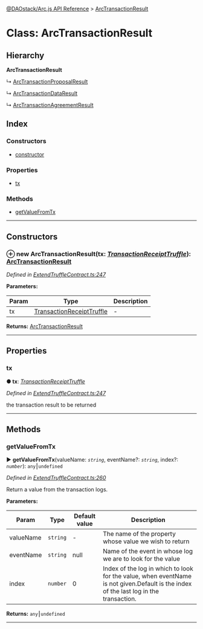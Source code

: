 [@DAOstack/Arc.js API Reference](../README.md) > [ArcTransactionResult](../classes/arctransactionresult.md)



# Class: ArcTransactionResult

## Hierarchy

**ArcTransactionResult**

↳  [ArcTransactionProposalResult](arctransactionproposalresult.md)




↳  [ArcTransactionDataResult](arctransactiondataresult.md)




↳  [ArcTransactionAgreementResult](arctransactionagreementresult.md)








## Index

### Constructors

* [constructor](arctransactionresult.md#constructor)


### Properties

* [tx](arctransactionresult.md#tx)


### Methods

* [getValueFromTx](arctransactionresult.md#getvaluefromtx)



---
## Constructors
<a id="constructor"></a>


### ⊕ **new ArcTransactionResult**(tx: *[TransactionReceiptTruffle](../interfaces/transactionreceipttruffle.md)*): [ArcTransactionResult](arctransactionresult.md)


*Defined in [ExtendTruffleContract.ts:247](https://github.com/daostack/arc.js/blob/0fff6d4/lib/ExtendTruffleContract.ts#L247)*



**Parameters:**

| Param | Type | Description |
| ------ | ------ | ------ |
| tx | [TransactionReceiptTruffle](../interfaces/transactionreceipttruffle.md)   |  - |





**Returns:** [ArcTransactionResult](arctransactionresult.md)

---


## Properties
<a id="tx"></a>

###  tx

**●  tx**:  *[TransactionReceiptTruffle](../interfaces/transactionreceipttruffle.md)* 

*Defined in [ExtendTruffleContract.ts:247](https://github.com/daostack/arc.js/blob/0fff6d4/lib/ExtendTruffleContract.ts#L247)*



the transaction result to be returned




___


## Methods
<a id="getvaluefromtx"></a>

###  getValueFromTx

► **getValueFromTx**(valueName: *`string`*, eventName?: *`string`*, index?: *`number`*): `any`⎮`undefined`



*Defined in [ExtendTruffleContract.ts:260](https://github.com/daostack/arc.js/blob/0fff6d4/lib/ExtendTruffleContract.ts#L260)*



Return a value from the transaction logs.


**Parameters:**

| Param | Type | Default value | Description |
| ------ | ------ | ------ | ------ |
| valueName | `string`  | - |   The name of the property whose value we wish to return |
| eventName | `string`  |  null |   Name of the event in whose log we are to look for the value |
| index | `number`  | 0 |   Index of the log in which to look for the value, when eventName is not given.Default is the index of the last log in the transaction. |





**Returns:** `any`⎮`undefined`





___


